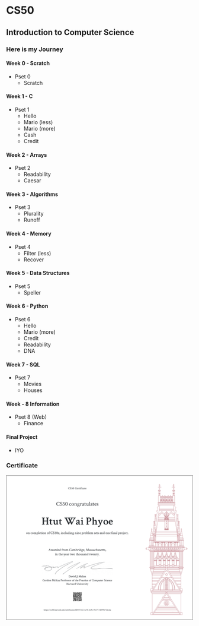 # CS50

## Introduction to Computer Science

### Here is my Journey

#### Week 0 - Scratch

- Pset 0
  - Scratch

#### Week 1 - C

- Pset 1
  - Hello
  - Mario (less)
  - Mario (more)
  - Cash
  - Credit

#### Week 2 - Arrays

- Pset 2
  - Readability
  - Caesar

#### Week 3 - Algorithms

- Pset 3
  - Plurality
  - Runoff

#### Week 4 - Memory

- Pset 4
  - Filter (less)
  - Recover

#### Week 5 - Data Structures

- Pset 5
  - Speller

#### Week 6 - Python

- Pset 6
  - Hello
  - Mario (more)
  - Credit
  - Readability
  - DNA

#### Week 7 - SQL

- Pset 7
  - Movies
  - Houses

#### Week - 8 Information

- Pset 8 (Web)
  - Finance

#### Final Project

- IYO

### Certificate

![Certificate](Certificate.png)
